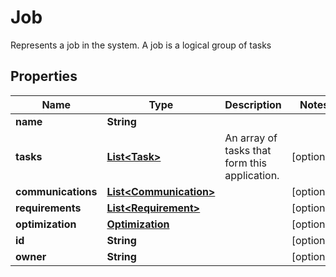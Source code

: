 

# Job

Represents a job in the system. A job is a logical group of tasks 
## Properties

Name | Type | Description | Notes
------------ | ------------- | ------------- | -------------
**name** | **String** |  | 
**tasks** | [**List&lt;Task&gt;**](Task.md) | An array of tasks that form this application.  |  [optional]
**communications** | [**List&lt;Communication&gt;**](Communication.md) |  |  [optional]
**requirements** | [**List&lt;Requirement&gt;**](Requirement.md) |  |  [optional]
**optimization** | [**Optimization**](Optimization.md) |  |  [optional]
**id** | **String** |  |  [optional]
**owner** | **String** |  |  [optional]



